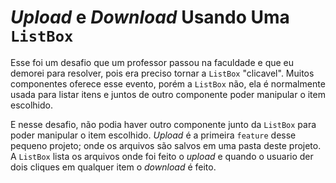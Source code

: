 # *Upload* e *Download* Usando Uma `ListBox`

Esse foi um desafio que um professor passou na faculdade e que eu demorei para resolver, pois era preciso tornar a `ListBox` "clicavel". Muitos componentes oferece esse evento, porém a `ListBox` não, ela é normalmente usada para listar itens e juntos de outro componente poder manipular o item escolhido.

E nesse desafio, não podia haver outro componente junto da `ListBox` para poder manipular o item escolhido. *Upload* é a primeira `feature` desse pequeno projeto; onde os arquivos são salvos em uma pasta deste projeto. A `ListBox` lista os arquivos onde foi feito o *upload* e quando o usuario der dois cliques em qualquer item o *download* é feito.

